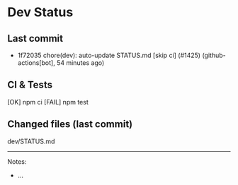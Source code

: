 # Dev Status

## Last commit
- 1f72035 chore(dev): auto-update STATUS.md [skip ci] (#1425) (github-actions[bot], 54 minutes ago)
## CI & Tests
[OK] npm ci
[FAIL] npm test

## Changed files (last commit)
dev/STATUS.md

---
Notes:
- ...
